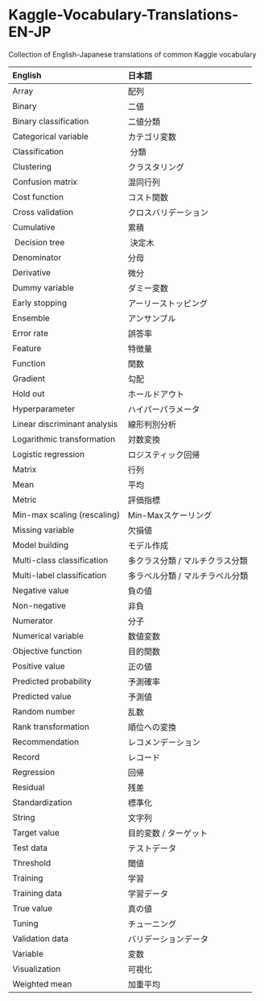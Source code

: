 # Kaggle-Vocabulary-Translations-EN-JP
Collection of English-Japanese translations of common Kaggle vocabulary

| English | 日本語 |
|:--- |:--------------------------- |
| Array | 配列 |
| Binary | 二値 |
| Binary classification | 二値分類 |
| Categorical variable | カテゴリ変数 |
| Classification | 分類 |
| Clustering | クラスタリング |
| Confusion matrix | 混同行列 |
| Cost function | コスト関数 |
| Cross validation | クロスバリデーション |
| Cumulative | 累積 |
| Decision tree | 決定木 |
| Denominator | 分母 |
| Derivative | 微分 |
| Dummy variable | ダミー変数 |
| Early stopping | アーリーストッピング |
| Ensemble | アンサンブル |
| Error rate | 誤答率 |
| Feature | 特徴量 |
| Function | 関数 |
| Gradient | 勾配 |
| Hold out | ホールドアウト |
| Hyperparameter | ハイパーパラメータ |
| Linear discriminant analysis | 線形判別分析 |
| Logarithmic transformation | 対数変換 |
| Logistic regression | ロジスティック回帰 |
| Matrix | 行列 |
| Mean | 平均 |
| Metric | 評価指標 |
| Min-max scaling (rescaling) | Min-Maxスケーリング |
| Missing variable | 欠損値 |
| Model building | モデル作成 |
| Multi-class classification | 多クラス分類 / マルチクラス分類 |
| Multi-label classification | 多ラベル分類 / マルチラベル分類 |
| Negative value | 負の値 |
| Non-negative | 非負 |
| Numerator | 分子 |
| Numerical variable | 数値変数 |
| Objective function | 目的関数 |
| Positive value | 正の値 |
| Predicted probability | 予測確率 |
| Predicted value | 予測値 |
| Random number | 乱数 |
| Rank transformation | 順位への変換 |
| Recommendation | レコメンデーション |
| Record | レコード |
| Regression | 回帰 |
| Residual | 残差 |
| Standardization | 標準化 |
| String | 文字列 |
| Target value | 目的変数 / ターゲット |
| Test data | テストデータ |
| Threshold | 閾値 |
| Training | 学習 |
| Training data | 学習データ |
| True value | 真の値 |
| Tuning | チューニング |
| Validation data | バリデーションデータ |
| Variable | 変数 |
| Visualization | 可視化 |
| Weighted mean | 加重平均 |